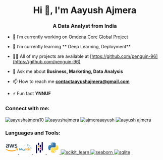 <h1 align="center">Hi 👋, I'm Aayush Ajmera</h1>
<h3 align="center">A Data Analyst from India</h3>

- 🔭 I’m currently working on [Omdena Core Global Project](https://omdena.com/projects/ai-maternal-care/)

- 🌱 I’m currently learning ** Deep Learning, Deployment**

- 👨‍💻 All of my projects are available at [https://github.com/penguin-96](https://github.com/penguin-96)

- 💬 Ask me about **Business, Marketing, Data Analysis**

- 📫 How to reach me **contactaayushajmera@gmail.com**

- ⚡ Fun fact **YNNUF**

<h3 align="left">Connect with me:</h3>
<p align="left">
<a href="https://twitter.com/aayushajmera10" target="blank"><img align="center" src="https://raw.githubusercontent.com/rahuldkjain/github-profile-readme-generator/master/src/images/icons/Social/twitter.svg" alt="aayushajmera10" height="30" width="40" /></a>
<a href="https://linkedin.com/in/aayushajmera" target="blank"><img align="center" src="https://raw.githubusercontent.com/rahuldkjain/github-profile-readme-generator/master/src/images/icons/Social/linked-in-alt.svg" alt="aayushajmera" height="30" width="40" /></a>
<a href="https://fb.com/ajmeraaayush" target="blank"><img align="center" src="https://raw.githubusercontent.com/rahuldkjain/github-profile-readme-generator/master/src/images/icons/Social/facebook.svg" alt="ajmeraaayush" height="30" width="40" /></a>
<a href="https://www.youtube.com/c/aayush ajmera" target="blank"><img align="center" src="https://raw.githubusercontent.com/rahuldkjain/github-profile-readme-generator/master/src/images/icons/Social/youtube.svg" alt="aayush ajmera" height="30" width="40" /></a>
</p>

<h3 align="left">Languages and Tools:</h3>
<p align="left"> <a href="https://aws.amazon.com" target="_blank" rel="noreferrer"> <img src="https://raw.githubusercontent.com/devicons/devicon/master/icons/amazonwebservices/amazonwebservices-original-wordmark.svg" alt="aws" width="40" height="40"/> </a> <a href="https://www.mysql.com/" target="_blank" rel="noreferrer"> <img src="https://raw.githubusercontent.com/devicons/devicon/master/icons/mysql/mysql-original-wordmark.svg" alt="mysql" width="40" height="40"/> </a> <a href="https://pandas.pydata.org/" target="_blank" rel="noreferrer"> <img src="https://raw.githubusercontent.com/devicons/devicon/2ae2a900d2f041da66e950e4d48052658d850630/icons/pandas/pandas-original.svg" alt="pandas" width="40" height="40"/> </a> <a href="https://www.python.org" target="_blank" rel="noreferrer"> <img src="https://raw.githubusercontent.com/devicons/devicon/master/icons/python/python-original.svg" alt="python" width="40" height="40"/> </a> <a href="https://scikit-learn.org/" target="_blank" rel="noreferrer"> <img src="https://upload.wikimedia.org/wikipedia/commons/0/05/Scikit_learn_logo_small.svg" alt="scikit_learn" width="40" height="40"/> </a> <a href="https://seaborn.pydata.org/" target="_blank" rel="noreferrer"> <img src="https://seaborn.pydata.org/_images/logo-mark-lightbg.svg" alt="seaborn" width="40" height="40"/> </a> <a href="https://www.sqlite.org/" target="_blank" rel="noreferrer"> <img src="https://www.vectorlogo.zone/logos/sqlite/sqlite-icon.svg" alt="sqlite" width="40" height="40"/> </a> </p>
